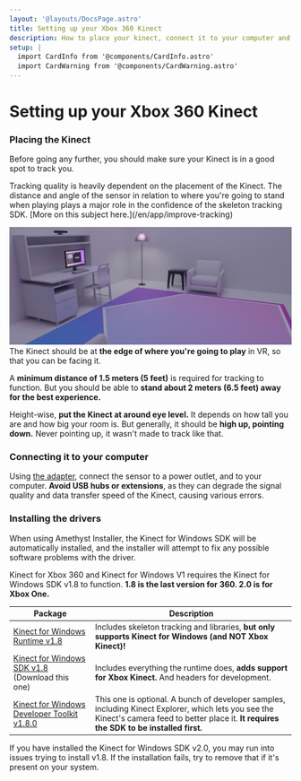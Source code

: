 ```yaml
---
layout: '@layouts/DocsPage.astro'
title: Setting up your Xbox 360 Kinect
description: How to place your kinect, connect it to your computer and install the drivers for it
setup: | 
  import CardInfo from '@components/CardInfo.astro'
  import CardWarning from '@components/CardWarning.astro'
---
```

# Setting up your Xbox 360 Kinect
### Placing the Kinect
Before going any further, you should make sure your Kinect is in a good spot to track you.

<CardWarning title="Tracking quality and placement">
Tracking quality is heavily dependent on the placement of the Kinect. The distance and angle of the sensor in relation to where you're going to stand when playing plays a major role in the confidence of the skeleton tracking SDK. [More on this subject here.](/en/app/improve-tracking)
</CardWarning>

![Kinect Placement](/shared/img/room_render_wide.png)
The Kinect should be at **the edge of where you're going to play** in VR, so that you can be facing it.

A **minimum distance of 1.5 meters (5 feet)** is required for tracking to function. But you should be able to **stand about 2 meters (6.5 feet) away for the best experience.**

Height-wise, **put the Kinect at around eye level.** It depends on how tall you are and how big your room is. But generally, it should be **high up, pointing down.** Never pointing up, it wasn't made to track like that.

### Connecting it to your computer
Using [the adapter](/en/buying-kinect#5), connect the sensor to a power outlet, and to your computer. **Avoid USB hubs or extensions**, as they can degrade the signal quality and data transfer speed of the Kinect, causing various errors.

### Installing the drivers
<CardInfo title="Automatic driver installation">
When using Amethyst Installer, the Kinect for Windows SDK will be automatically installed, and the installer will attempt to fix any possible software problems with the driver.
</CardInfo>

Kinect for Xbox 360 and Kinect for Windows V1 requires the Kinect for Windows SDK v1.8 to function. **1.8 is the last version for 360. 2.0 is for Xbox One.**

|Package                    |Description    |
|---------------------------|---------------|
|[Kinect for Windows Runtime v1.8](https://download.microsoft.com/download/E/C/5/EC50686B-82F4-4DBF-A922-980183B214E6/KinectRuntime-v1.8-Setup.exe)|Includes skeleton tracking and libraries, **but only supports Kinect for Windows (and NOT Xbox Kinect)!**|
|[Kinect for Windows SDK v1.8](https://download.microsoft.com/download/E/1/D/E1DEC243-0389-4A23-87BF-F47DE869FC1A/KinectSDK-v1.8-Setup.exe) (Download this one)|Includes everything the runtime does, **adds support for Xbox Kinect.** And headers for development.|
|[Kinect for Windows Developer Toolkit v1.8.0](https://download.microsoft.com/download/D/0/6/D061A21C-3AF3-4571-8560-4010E96F0BC8/KinectDeveloperToolkit-v1.8.0-Setup.exe)|This one is optional. A bunch of developer samples, including Kinect Explorer, which lets you see the Kinect's camera feed to better place it. **It requires the SDK to be installed first.**|

<CardWarning title="SDK 2.0 conflict">
If you have installed the Kinect for Windows SDK v2.0, you may run into issues trying to install v1.8. If the installation fails, try to remove that if it's present on your system.
</CardInfo>
